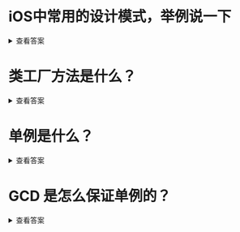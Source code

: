 
# iOS中常用的设计模式，举例说一下
<details>
  <summary>查看答案</summary>

  - 代理模式
  - 观察者模式
  - 单利模式
  - 工厂模式
  - 适配器模式
  - 外观模式
</details>

# 类工厂方法是什么？
<details>
  <summary>查看答案</summary>

  类工厂方法就是把`alloc`方法和`init`整合在一起，系统自动`autorelease`不用我们自己释放内存。比如我们经常用到的`new`，系统不推荐我们使用`new`对于对象初始化，因为释放会比较慢。
</details>

# 单例是什么？
<details>
  <summary>查看答案</summary>

  单利是不管怎么初始化，在进程运行期间只存在一个实例对象。
</details>

# GCD 是怎么保证单例的？
<details>
  <summary>查看答案</summary>

  GCD在内部同过控制一个静态变量来是否走Block方法创建对象，内部通过信号量控制调用。就算是在多线程，其他没有调用完毕就等待，等调用完毕再去看对象是否创建完毕。
</details>
